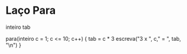 # Laço Para
inteiro tab

para(inteiro c = 1; c <= 10; c++)
{
  tab = c * 3
  escreva("3 x ", c," = ", tab, "\n")
}
